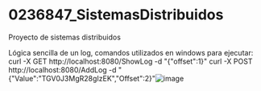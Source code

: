 # 0236847_SistemasDistribuidos
Proyecto de sistemas distribuidos

Lógica sencilla de un log, comandos utilizados en windows para ejecutar:
curl -X GET http://localhost:8080/ShowLog -d "{\"offset\":1}"
curl -X POST http://localhost:8080/AddLog -d "{\"Value\":\"TGV0J3MgR28gIzEK\",\"Offset\":2}"![image](https://github.com/user-attachments/assets/26f7bafd-355b-476d-a675-426f65892a6f)
